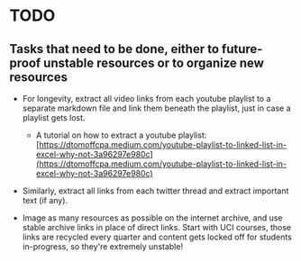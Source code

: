 # TODO

## Tasks that need to be done, either to future-proof unstable resources or to organize new resources

 - For longevity, extract all video links from each youtube playlist to a separate markdown file and link them beneath the playlist, just in case a playlist gets lost.
    - A tutorial on how to extract a youtube playlist: [https://dtomoffcpa.medium.com/youtube-playlist-to-linked-list-in-excel-why-not-3a96297e980c](https://dtomoffcpa.medium.com/youtube-playlist-to-linked-list-in-excel-why-not-3a96297e980c)


 - Similarly, extract all links from each twitter thread and extract important text (if any).


 - Image as many resources as possible on the internet archive, and use stable archive links in place of direct links. Start with UCI courses, those links are recycled every quarter and content gets locked off for students in-progress, so they're extremely unstable!